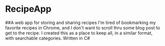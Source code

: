 # RecipeApp
##A web app for storing and sharing recipes  I'm tired of bookmarking my favorite recipes in Chrome, and I don't want to scroll thru some blog post to get to the recipe. I created this as a place to keep all, in a similar format, with searchable categories. Written in C#
